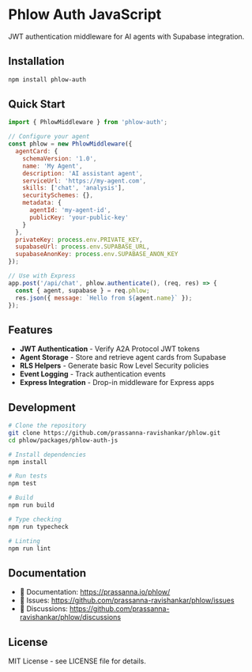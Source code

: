 # Phlow Auth JavaScript

JWT authentication middleware for AI agents with Supabase integration.

## Installation

```bash
npm install phlow-auth
```

## Quick Start

```javascript
import { PhlowMiddleware } from 'phlow-auth';

// Configure your agent
const phlow = new PhlowMiddleware({
  agentCard: {
    schemaVersion: '1.0',
    name: 'My Agent',
    description: 'AI assistant agent',
    serviceUrl: 'https://my-agent.com',
    skills: ['chat', 'analysis'],
    securitySchemes: {},
    metadata: {
      agentId: 'my-agent-id',
      publicKey: 'your-public-key'
    }
  },
  privateKey: process.env.PRIVATE_KEY,
  supabaseUrl: process.env.SUPABASE_URL,
  supabaseAnonKey: process.env.SUPABASE_ANON_KEY
});

// Use with Express
app.post('/api/chat', phlow.authenticate(), (req, res) => {
  const { agent, supabase } = req.phlow;
  res.json({ message: `Hello from ${agent.name}` });
});
```

## Features

- **JWT Authentication** - Verify A2A Protocol JWT tokens
- **Agent Storage** - Store and retrieve agent cards from Supabase
- **RLS Helpers** - Generate basic Row Level Security policies
- **Event Logging** - Track authentication events
- **Express Integration** - Drop-in middleware for Express apps

## Development

```bash
# Clone the repository
git clone https://github.com/prassanna-ravishankar/phlow.git
cd phlow/packages/phlow-auth-js

# Install dependencies
npm install

# Run tests
npm test

# Build
npm run build

# Type checking
npm run typecheck

# Linting
npm run lint
```

## Documentation

- 📖 Documentation: https://prassanna.io/phlow/
- 🐛 Issues: https://github.com/prassanna-ravishankar/phlow/issues
- 💬 Discussions: https://github.com/prassanna-ravishankar/phlow/discussions

## License

MIT License - see LICENSE file for details.